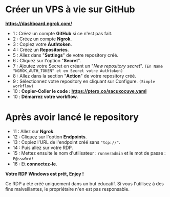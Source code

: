 # Créer un VPS à vie sur GitHub

**https://dashboard.ngrok.com/**

- 1 : Créez un compte **GitHub** si ce n'est pas fait.
- 2 : Créez un compte **Ngrok**.
- 3 : Copiez votre **Authtoken**.
- 4 : Créez un **Repositories**.
- 5 : Allez dans "**Settings**" de votre repository créé.
- 6 : Cliquez sur l'option "**Secret**".
- 7 : Ajoutez votre Secret en créant un "*New repository secret*". 
`(En Name "NGROK_AUTH_TOKEN" et en Secret votre Authtoken)`
- 8 : Allez dans la section "**Action**" de votre repository créé.
- 9 : Sélectionnez votre repository en cliquant sur Configure. `(Simple workflow)`
- 10 : **Copier-Coller le code : https://ptero.co/sacuxocuve.yaml**
- 10 : **Démarrez votre workflow.**

# Après avoir lancé le repository

- 11 : Allez sur **Ngrok**.
- 12 : Cliquez sur l'option **Endpoints**.
- 13 : Copiez l'URL de l'endpoint créé sans `"tcp://"`.
- 14 : Puis allez sur votre RDP.
- 15 : Mettez ensuite le nom d'utilisateur : `runneradmin` et le mot de passe :  `P@ssw0rd!`
- 16 : Et **connectez-le**.

**Votre RDP Windows est prêt, Enjoy !**


Ce RDP a été créé uniquement dans un but éducatif. Si vous l'utilisez à des fins malveillantes, le propriétaire n'en est pas responsable.

